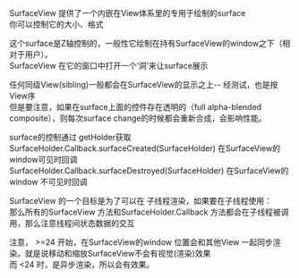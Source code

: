 SurfaceView 提供了一个内嵌在View体系里的专用于绘制的surface  
你可以控制它的大小、格式   

这个surface是Z轴控制的，一般性它绘制在持有SurfaceView的window之下（相对于用户）。    
SurfaceView 在它的窗口中打开一个‘洞’来让surface展示  

任何同级View(sibling)一般都会在SurfaceView的显示之上-- 经测试，也是按View序  
但是要注意，如果在surface上面的控件存在透明的（full alpha-blended composite），则每次surface change的时候都会重新合成，会影响性能。  

surface的控制通过 getHolder获取  
SurfaceHolder.Callback.surfaceCreated(SurfaceHolder) 在SurfaceView的window可见时回调  
SurfaceHolder.Callback.surfaceDestroyed(SurfaceHolder) 在SurfaceView的window 不可见时回调  

SurfaceView 的一个目标是为了可以在 子线程渲染，如果要在子线程使用：  
那么所有的SurfaceView 方法和SurfaceHolder.Callback 方法都会在子线程被调用，那么注意线程间状态数据的交互  

注意， >=24 开始，在SurfaceView的window 位置会和其他View 一起同步渲染。就是说移动和缩放SurfaceView不会有视觉(渲染)效果  
而 <24 时，是异步渲染，所以会有效果。  
